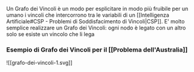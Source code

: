 Un Grafo dei Vincoli è un modo per esplicitare in modo più fruibile per un umano i vincoli che intercorrono tra le variabili di un [[Intelligenza Artificiale#CSP - Problemi di Soddisfacimento di Vincoli|CSP]].
E' molto semplice realizzare un Grafo dei Vincoli: ogni nodo è legato con un altro solo se esiste un vincolo che li lega

### Esempio di Grafo dei Vincoli per il [[Problema dell'Australia]]
![[grafo-dei-vincoli-1.svg]]

